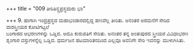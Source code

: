 +++
title = "009 ತೀರಿತಿನ್ದ್ರಪ್ರಸ್ಥದುರು ಭಂ"

+++
9. ಹಾಗಾಗಿ ಇಂದ್ರಪ್ರಸ್ಥದ ಮಹಾಭಂಡಾರದಲ್ಲಿದ್ದ ಹಣವೆಲ್ಲ ತೀರಿತು. ಅನಂತರ ಅರಮನೆಗೆ ಸೇರಿದ ವಾರಸ್ತ್ರೀಯರ ಕೋಟಿಗಟ್ಟಲೆ   
ಬಂಗಾರದ ಆಭರಣಗಳನ್ನು ಒಡ್ಡಿದ. ಅದೂ ಕುರುಪತಿಗೆ ಸೇರಿತು. ಅನಂತರ ತನ್ನ ಅಂತಃಪುರದ ಸ್ತ್ರೀಯರ ವಿವಿಧಾಭರಣ   
ಶೃಂಗಾರ ವಸ್ತುಗಳನ್ನೆಲ್ಲ ಒಡ್ಡಿದ. ಧರ್ಮಜನ ಹಟಮಾರಿತನದಿಂದ ಎಲ್ಲವೂ ಅವನಿಗೇ ಸೇರಿ ಇವನನ್ನು ಮುಳುಗಿಸಿತು.